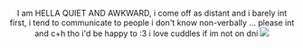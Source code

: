<p align="center">
    <t> I am HELLA QUIET AND AWKWARD, i come off as distant and i barely int first, i tend to communicate to people i don't know non-verbally ... please int and c+h tho i'd be happy to :3 i love cuddles if im not on dni </t>
    <img src="https://file.garden/Z1OpYh3OMHUM4tMG/swappap_graphic.png">
</p>
